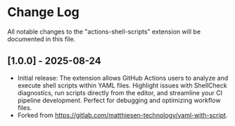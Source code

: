 # Change Log

All notable changes to the "actions-shell-scripts" extension will be documented in
this file.

## [1.0.0] - 2025-08-24

- Initial release: The extension allows GitHub Actions users to analyze and
  execute shell scripts within YAML files. Highlight issues with ShellCheck
  diagnostics, run scripts directly from the editor, and streamline your CI
  pipeline development. Perfect for debugging and optimizing workflow files.
- Forked from https://gitlab.com/matthiesen-technology/yaml-with-script.
